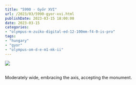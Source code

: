 ```yaml
---
title: "5990 - Győr XVI"
url: /2023/03/5990-gyor-xvi.html
publishDate: 2023-03-15 18:00:00
date: 2023-03-15
categories:
- "olympus-m-zuiko-digital-ed-12-100mm-f4-0-is-pro"
tags:
- "hungary"
- "gyor"
- "olympus-om-d-e-m1-mk-ii"
---
```

<div class="container">
<div class="center"><a target="_blank" href="https://d25zfm9zpd7gm5.cloudfront.net/1200x1200/2019/20191020_115125_lr.jpg"><img class="webfeedsFeaturedVisual" src="https://d25zfm9zpd7gm5.cloudfront.net/0600x0600/2019/20191020_115125_lr.jpg" /></a></div>
</div>
<br />

Moderately wide, embracing the axis, accepting the monument.
